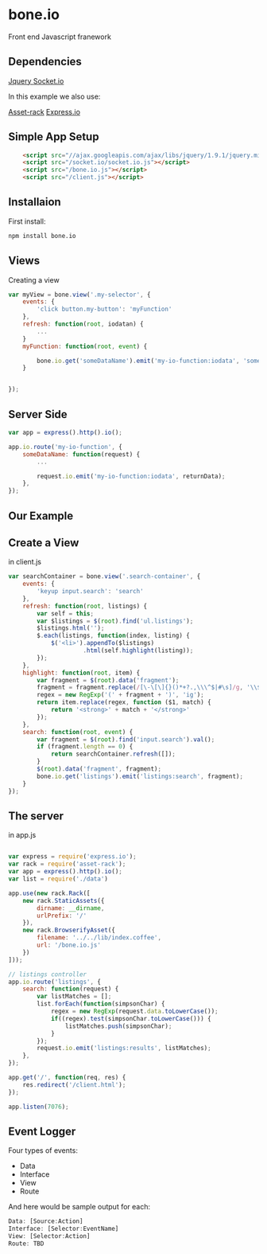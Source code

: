 # bone.io

Front end Javascript franework

## Dependencies

[Jquery ](http://jquery.com/)
[Socket.io](http://socket.io/)

In this example we also use:

[Asset-rack](https://github.com/techpines/asset-rack)
[Express.io](https://github.com/techpines/express.io)

## Simple App Setup

```html
    <script src="//ajax.googleapis.com/ajax/libs/jquery/1.9.1/jquery.min.js"></script>
    <script src="/socket.io/socket.io.js"></script>
    <script src="/bone.io.js"></script>
    <script src="/client.js"></script>

```

## Installaion

First install:

```bash
npm install bone.io
```

## Views

Creating a view

```javascript
var myView = bone.view('.my-selector', {
    events: {
        'click button.my-button': 'myFunction'
    },
    refresh: function(root, iodatan) {
        ...
    }
    myFunction: function(root, event) {

        bone.io.get('someDataName').emit('my-io-function:iodata', 'some input');
    }


});
```

## Server Side

```javascript
var app = express().http().io();

app.io.route('my-io-function', {
    someDataName: function(request) {
        ...

        request.io.emit('my-io-function:iodata', returnData);
    },
});

```



## Our Example

## Create a View

in client.js 

```javascript
var searchContainer = bone.view('.search-container', {
    events: {
        'keyup input.search': 'search'
    },
    refresh: function(root, listings) {
        var self = this;
        var $listings = $(root).find('ul.listings');
        $listings.html('');
        $.each(listings, function(index, listing) {
            $('<li>').appendTo($listings)
                     .html(self.highlight(listing));
        });
    },
    highlight: function(root, item) {
        var fragment = $(root).data('fragment');
        fragment = fragment.replace(/[\-\[\]{}()*+?.,\\\^$|#\s]/g, '\\$&');
        regex = new RegExp('(' + fragment + ')', 'ig');
        return item.replace(regex, function ($1, match) {
            return '<strong>' + match + '</strong>'
        });
    },
    search: function(root, event) {
        var fragment = $(root).find('input.search').val();
        if (fragment.length == 0) {
            return searchContainer.refresh([]);
        }
        $(root).data('fragment', fragment);
        bone.io.get('listings').emit('listings:search', fragment);
    }
});

```

## The server

in app.js

```javascript

var express = require('express.io');
var rack = require('asset-rack');
var app = express().http().io();
var list = require('./data')

app.use(new rack.Rack([
    new rack.StaticAssets({
        dirname: __dirname,
        urlPrefix: '/'
    }),
    new rack.BrowserifyAsset({
        filename: '../../lib/index.coffee',
        url: '/bone.io.js'
    })
]));

// listings controller
app.io.route('listings', {
    search: function(request) {
        var listMatches = [];
        list.forEach(function(simpsonChar) {
            regex = new RegExp(request.data.toLowerCase());
            if((regex).test(simpsonChar.toLowerCase())) {
                listMatches.push(simpsonChar);
            }
        });
        request.io.emit('listings:results', listMatches);
    },
});

app.get('/', function(req, res) {
    res.redirect('/client.html');
});

app.listen(7076);
```


## Event Logger

Four types of events:

* Data
* Interface
* View
* Route 

And here would be sample output for each:

```js
Data: [Source:Action]
Interface: [Selector:EventName]
View: [Selector:Action]
Route: TBD
```